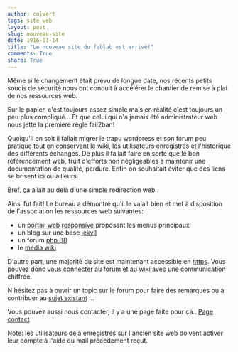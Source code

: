 ```yaml
---
author: colvert
tags: site web
layout: post
slug: nouveau-site
date: 1916-11-14
title: "Le nouveau site du fablab est arrivé!"
comments: True
share: True
---
```

Même si le changement était prévu de longue date, nos récents petits
soucis de sécurité nous ont conduit à accélérer le chantier de remise à
plat de nos ressources web.

Sur le papier, c'est toujours assez simple mais en réalité c'est toujours
un peu plus compliqué...
Et que celui qui n'a jamais été administrateur web nous jette la première
règle fail2ban!

Quoiqu'il en soit il fallait migrer le trapu wordpress et son forum peu
pratique tout en conservant le wiki, les utilisateurs enregistrés et l'historique des différents
échanges.
De plus il fallait faire en sorte que le bon référencement web, fruit
d'efforts non négligeables à maintenir une documentation de qualité, perdure.
Enfin on souhaitait éviter que des liens se brisent ici ou ailleurs.

Bref, ça allait au delà d'une simple redirection web..

Ainsi fut fait!
Le bureau a démontré qu'il le valait bien et met à disposition de
l'association les ressources web suivantes:

* un [portail web responsive](http://fablab-lannion.org/) proposant les menus principaux
* un blog sur une base [jekyll](https://jekyllrb.com/)
* un forum [php BB](https://www.phpbb.com/)
* le [media wiki](https://www.mediawiki.org/wiki/MediaWiki/fr)

D'autre part, une majorité du site est maintenant accessible en [https](https://fr.wikipedia.org/wiki/HyperText_Transfer_Protocol_Secure).
Vous pouvez donc vous connecter au [forum](https://forum.fablab-lannion.org) et au [wiki](https://wiki.fablab-lannion.org) avec une communication chiffrée.

N'hésitez pas à ouvrir un topic sur le forum pour faire des remarques ou à contribuer au [sujet existant](https://forum.fablab-lannion.org/viewtopic.php?f=2&t=11) ...

Vous pouvez aussi nous contacter, il y a une page faite pour ça..
[Page contact](http://blog.fablab-lannion.org/horaires-et-acces/)

Note: les utilisateurs déjà enregistrés sur l'ancien site web doivent activer leur compte à l'aide du mail précédement reçut.
